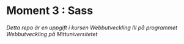 # Moment 3 : Sass

*Detta repo är en uppgift i kursen Webbutveckling III på programmet Webbutveckling på Mittuniversitetet*

